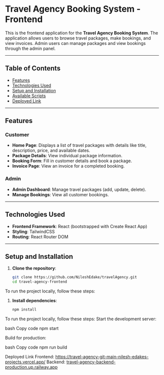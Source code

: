 # Travel Agency Booking System - Frontend

This is the frontend application for the **Travel Agency Booking System**. The application allows users to browse travel packages, make bookings, and view invoices. Admin users can manage packages and view bookings through the admin panel.

---

## Table of Contents

- [Features](#features)
- [Technologies Used](#technologies-used)
- [Setup and Installation](#setup-and-installation)
- [Available Scripts](#available-scripts)
- [Deployed Link](#deployed-link)

---

## Features

### Customer
- **Home Page**: Displays a list of travel packages with details like title, description, price, and available dates.
- **Package Details**: View individual package information.
- **Booking Form**: Fill in customer details and book a package.
- **Invoice Page**: View an invoice for a completed booking.

### Admin
- **Admin Dashboard**: Manage travel packages (add, update, delete).
- **Manage Bookings**: View all customer bookings.

---

## Technologies Used

- **Frontend Framework**: React (bootstrapped with Create React App)
- **Styling**: TailwindCSS
- **Routing**: React Router DOM

---

## Setup and Installation



1. **Clone the repository**:
   ```bash
   git clone https://github.com/NileshEdake/travelAgency.git
   cd travel-agency-frontend


To run the project locally, follow these steps:

1. **Install dependencies**:
   ```bash
   npm install

To run the project locally, follow these steps:
Start the development server:

bash
Copy code
npm start

Build for production:

bash
Copy code
npm run build

Deployed Link
Frontend: https://travel-agency-git-main-nilesh-edakes-projects.vercel.app/
Backend: [travel-agency-backend-production.up.railway.app](https://travel-agency-backend-production.up.railway.app/api)
